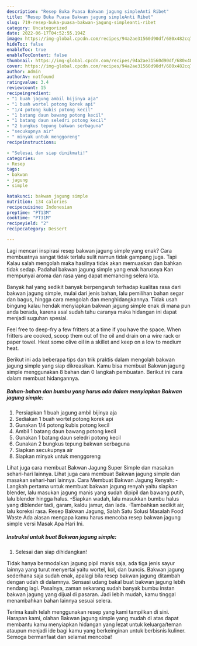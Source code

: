 ```yaml
---
description: "Resep Buka Puasa Bakwan jagung simpleAnti Ribet"
title: "Resep Buka Puasa Bakwan jagung simpleAnti Ribet"
slug: 719-resep-buka-puasa-bakwan-jagung-simpleanti-ribet
category: Uncategorized
date: 2022-06-17T04:52:55.194Z
image: https://img-global.cpcdn.com/recipes/94a2ae31560d90df/680x482cq70/bakwan-jagung-simple-foto-resep-utama.jpg
hideToc: false
enableToc: true
enableTocContent: false
thumbnail: https://img-global.cpcdn.com/recipes/94a2ae31560d90df/680x482cq70/bakwan-jagung-simple-foto-resep-utama.jpg
cover: https://img-global.cpcdn.com/recipes/94a2ae31560d90df/680x482cq70/bakwan-jagung-simple-foto-resep-utama.jpg
author: Admin
authorAv: notfound
ratingvalue: 3.4
reviewcount: 15
recipeingredient:
- "1 buah jagung ambil bijinya aja"
- "1 buah wortel potong korek api"
- "1/4 potong kubis potong kecil"
- "1 batang daun bawang potong kecil"
- "1 batang daun seledri potong kecil"
- "2 bungkus tepung bakwan serbaguna"
- "secukupnya air"
- " minyak untuk menggoreng"
recipeinstructions:

- "Selesai dan siap dinikmati!"
categories:
- Resep
tags:
- bakwan
- jagung
- simple

katakunci: bakwan jagung simple 
nutrition: 134 calories
recipecuisine: Indonesian
preptime: "PT13M"
cooktime: "PT31M"
recipeyield: "2"
recipecategory: Dessert

---
```



Lagi mencari inspirasi resep bakwan jagung simple yang enak? Cara membuatnya sangat tidak terlalu sulit namun tidak gampang juga. Tapi Kalau salah mengolah maka hasilnya tidak akan memuaskan dan bahkan tidak sedap. Padahal bakwan jagung simple yang enak harusnya Kan mempunyai aroma dan rasa yang dapat memancing selera kita.


Banyak hal yang sedikit banyak berpengaruh terhadap kualitas rasa dari bakwan jagung simple, mulai dari jenis bahan, lalu pemilihan bahan segar dan bagus, hingga cara mengolah dan menghidangkannya. Tidak usah bingung kalau hendak menyiapkan bakwan jagung simple enak di mana pun anda berada, karena asal sudah tahu caranya maka hidangan ini dapat menjadi suguhan spesial.

Feel free to deep-fry a few fritters at a time if you have the space. When fritters are cooked, scoop them out of the oil and drain on a wire rack or paper towel. Heat some olive oil in a skillet and keep on a low to medium heat.


Berikut ini ada beberapa tips dan trik praktis dalam mengolah bakwan jagung simple yang siap dikreasikan. Kamu bisa membuat Bakwan jagung simple menggunakan 8 bahan dan 0 langkah pembuatan. Berikut ini cara dalam membuat hidangannya.

<!--inarticleads1-->

##### Bahan-bahan dan bumbu yang harus ada dalam menyiapkan Bakwan jagung simple:

1. Persiapkan 1 buah jagung ambil bijinya aja
1. Sediakan 1 buah wortel potong korek api
1. Gunakan 1/4 potong kubis potong kecil
1. Ambil 1 batang daun bawang potong kecil
1. Gunakan 1 batang daun seledri potong kecil
1. Gunakan 2 bungkus tepung bakwan serbaguna
1. Siapkan secukupnya air
1. Siapkan  minyak untuk menggoreng


Lihat juga cara membuat Bakwan Jagung Super Simple dan masakan sehari-hari lainnya. Lihat juga cara membuat Bakwan jagung simple dan masakan sehari-hari lainnya. Cara Membuat Bakwan Jagung Renyah: -Langkah pertama untuk membuat bakwan jagung renyah yaitu siapkan blender, lalu masukan jagung manis yang sudah dipipil dan bawang putih, lalu blender hingga halus. -Siapkan wadah, lalu masukkan bumbu halus yang diblender tadi, garam, kaldu jamur, dan lada. -Tambahkan sedikit air, lalu koreksi rasa. Resep Bakwan Jagung, Salah Satu Solusi Masalah Food Waste Ada alasan mengapa kamu harus mencoba resep bakwan jagung simple versi Masak Apa Hari Ini. 

<!--inarticleads2-->

##### Instruksi untuk buat Bakwan jagung simple:


1. Selesai dan siap dihidangkan!

Tidak hanya bermodalkan jagung pipil manis saja, ada tiga jenis sayur lainnya yang turut menyertai yaitu wortel, kol, dan buncis. Bakwan jagung sederhana saja sudah enak, apalagi bila resep bakwan jagung ditambah dengan udah di dalamnya. Sensasi udang bakal buat bakwan jagung lebih nendang lagi. Pasalnya, zaman sekarang sudah banyak bumbu instan bakwan jagung yang dijual di pasaran. Jadi lebih mudah, kamu tinggal menambahkan bahan lainnya sesuai selera. 

Terima kasih telah menggunakan resep yang kami tampilkan di sini. Harapan kami, olahan Bakwan jagung simple yang mudah di atas dapat membantu kamu menyiapkan hidangan yang lezat untuk keluarga/teman ataupun menjadi ide bagi kamu yang berkeinginan untuk berbisnis kuliner. Semoga bermanfaat dan selamat mencoba!
